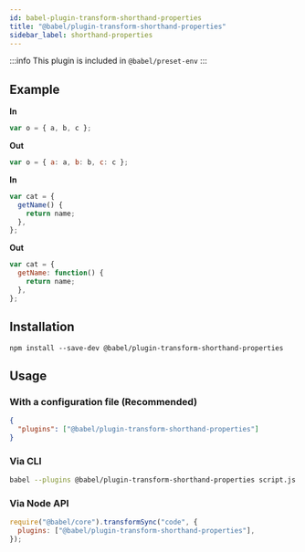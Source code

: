 ```yaml
---
id: babel-plugin-transform-shorthand-properties
title: "@babel/plugin-transform-shorthand-properties"
sidebar_label: shorthand-properties
---
```


:::info
This plugin is included in `@babel/preset-env`
:::

## Example

**In**

```js title="JavaScript"
var o = { a, b, c };
```

**Out**

```js title="JavaScript"
var o = { a: a, b: b, c: c };
```

**In**

```js title="JavaScript"
var cat = {
  getName() {
    return name;
  },
};
```

**Out**

```js title="JavaScript"
var cat = {
  getName: function() {
    return name;
  },
};
```

## Installation

```shell npm2yarn
npm install --save-dev @babel/plugin-transform-shorthand-properties
```

## Usage

### With a configuration file (Recommended)

```json title="babel.config.json"
{
  "plugins": ["@babel/plugin-transform-shorthand-properties"]
}
```

### Via CLI

```sh title="Shell"
babel --plugins @babel/plugin-transform-shorthand-properties script.js
```

### Via Node API

```js title="JavaScript"
require("@babel/core").transformSync("code", {
  plugins: ["@babel/plugin-transform-shorthand-properties"],
});
```
